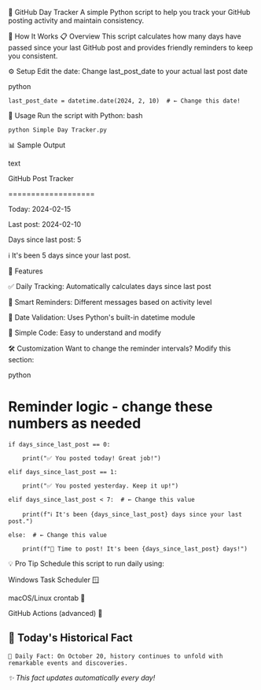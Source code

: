 📅 GitHub Day Tracker
A simple Python script to help you track your GitHub posting activity and maintain consistency.

🚀 How It Works
📋 Overview
This script calculates how many days have passed since your last GitHub post and provides friendly reminders to keep you consistent.

⚙️ Setup
Edit the date: Change last_post_date to your actual last post date

python
```
last_post_date = datetime.date(2024, 2, 10)  # ← Change this date!
```
🎯 Usage
Run the script with Python:
bash
```
python Simple Day Tracker.py
```

📊 Sample Output

text

GitHub Post Tracker

===================

Today: 2024-02-15

Last post: 2024-02-10

Days since last post: 5

ℹ️ It's been 5 days since your last post.

🎨 Features

✅ Daily Tracking: Automatically calculates days since last post

🔔 Smart Reminders: Different messages based on activity level

📅 Date Validation: Uses Python's built-in datetime module

🐍 Simple Code: Easy to understand and modify

🛠️ Customization
Want to change the reminder intervals? Modify this section:

python

# Reminder logic - change these numbers as needed
```
if days_since_last_post == 0:

    print("✅ You posted today! Great job!")
    
elif days_since_last_post == 1:

    print("✅ You posted yesterday. Keep it up!")
    
elif days_since_last_post < 7:  # ← Change this value

    print(f"ℹ️ It's been {days_since_last_post} days since your last post.")
    
else:  # ← Change this value

    print(f"🚨 Time to post! It's been {days_since_last_post} days!")
```
💡 Pro Tip
Schedule this script to run daily using:

Windows Task Scheduler 🪟

macOS/Linux crontab 🐧

GitHub Actions (advanced) 🤖

## 📌 Today's Historical Fact
<!-- DAILY_FACT -->
```plaintext
📌 Daily Fact: On October 20, history continues to unfold with remarkable events and discoveries.
```


*✨ This fact updates automatically every day!*
